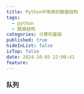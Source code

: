 ```yaml
---
title: Python中常用的数据结构
tags:
  - python
  - 数据结构
categories: 计算机基础
published: true
hideInList: false
isTop: false
date: 2024-10-05 22:00:41
feature:
---
```


### 队列


